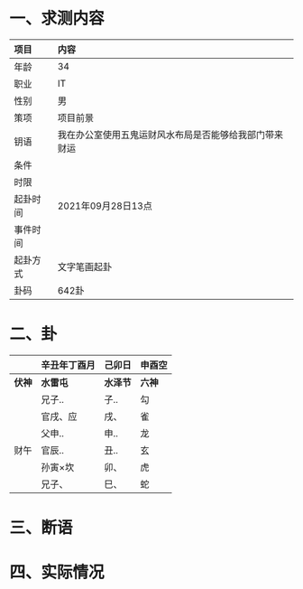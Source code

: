 # 一、求测内容
|项目|内容|
|:-|:-|
|年龄|34|
|职业|IT|
|性别|男|
|策项|项目前景|
|钥语|我在办公室使用五鬼运财风水布局是否能够给我部门带来财运|
|条件||
|时限||
|起卦时间|2021年09月28日13点|
|事件时间||
|起卦方式|文字笔画起卦|
|卦码|642卦|

# 二、卦
||辛丑年丁酉月|己卯日|申酉空|
|:-|:-|:-|:-|
|**伏神**|**水雷屯**|**水泽节**|**六神**|
||兄子..|子..|勾|
||官戌、应|戌、|雀|
||父申..|申..|龙|
|财午|官辰..|丑..|玄|
||孙寅×坎|卯、|虎|
||兄子、|巳、|蛇|


# 三、断语

# 四、实际情况